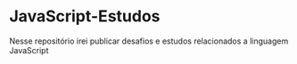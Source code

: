 # JavaScript-Estudos
Nesse repositório irei publicar desafios e estudos relacionados a linguagem JavaScript
